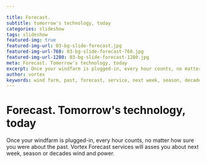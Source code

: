 ```yaml
---

title: Forecast.
subtitle: tomorrow's technology, today
categories: slideshow
tags: slideshow
featured-img: true
featured-img-url: 03-bg-slide-forecast.jpg
featured-img-url-768: 03-bg-slide-forecast-768.jpg
featured-img-url-1280: 03-bg-slide-forecast-1280.jpg
meta: Forecast. Tomorrow's technology, today
excerpt: Once your windfarm is plugged-in, every hour counts, no matter how sure you were about the past. Vortex Forecast services will asses you about next week, season or decades wind and power.
author: vortex
keywords: wind farm, past, forecast, service, next week, season, decades, wind
---
```


# Forecast. Tomorrow's technology, today

Once your windfarm is plugged-in, every hour counts, no matter how sure you were about the past. Vortex Forecast services will asses you about next week, season or decades wind and power.
